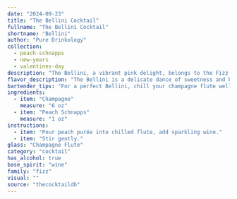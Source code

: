 ```yaml
---
date: "2024-09-23"
title: "The Bellini Cocktail"
fullname: "The Bellini Cocktail"
shortname: "Bellini"
author: "Pure Drinkology"
collection:
  - peach-schnapps
  - new-years
  - valentines-day
description: "The Bellini, a vibrant pink delight, belongs to the Fizz family, characterized by its bubbly, refreshing nature. This classic Italian cocktail, created in the 1930s at Harry's Bar in Venice, gets its name from the Venetian artist, Giovanni Bellini, due to its resemblance to his paintings. "
flavor_description: "The Bellini is a delicate dance of sweetness and bubbles. The peach schnapps brings a vibrant, ripe peach flavor with a hint of sweetness. This sweetness is balanced by the dryness and acidity of the Champagne, creating a harmonious and refreshing experience. The bubbles add a playful lightness, making it a perfect aperitivo. "
bartender_tips: "For a perfect Bellini, chill your champagne flute well. Use high-quality peach schnapps, not flavored vodka.  Pour a shot of schnapps into the glass and top with chilled champagne.  A gentle pour, avoiding too much foam, creates a beautiful layered effect. Garnish with a peach slice or a few fresh peach slices for an extra touch. "
ingredients:
  - item: "Champagne"
    measure: "6 oz"
  - item: "Peach Schnapps"
    measure: "1 oz"
instructions:
  - item: "Pour peach purée into chilled flute, add sparkling wine."
  - item: "Stir gently."
glass: "Champagne Flute"
category: "cocktail"
has_alcohol: true
base_spirit: "wine"
family: "fizz"
visual: ""
source: "thecocktaildb"
---
```


